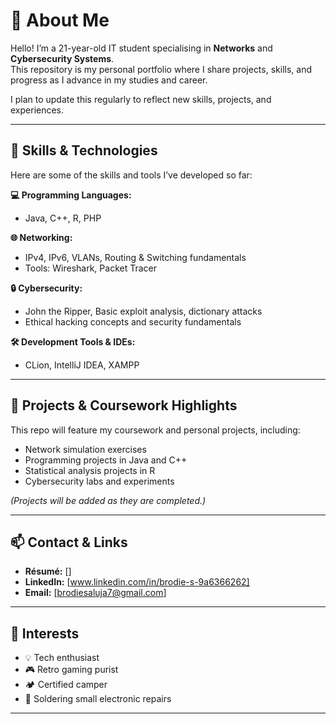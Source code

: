 # 👋 About Me

Hello! I’m a 21-year-old IT student specialising in **Networks** and **Cybersecurity Systems**.  
This repository is my personal portfolio where I share projects, skills, and progress as I advance in my studies and career.

I plan to update this regularly to reflect new skills, projects, and experiences.

---

## 🎯 Skills & Technologies

Here are some of the skills and tools I’ve developed so far:

**💻 Programming Languages:**  
- Java, C++, R, PHP

**🌐 Networking:**  
- IPv4, IPv6, VLANs, Routing & Switching fundamentals  
- Tools: Wireshark, Packet Tracer

**🔒 Cybersecurity:**  
- John the Ripper, Basic exploit analysis, dictionary attacks  
- Ethical hacking concepts and security fundamentals  

**🛠 Development Tools & IDEs:**  
- CLion, IntelliJ IDEA, XAMPP

---

## 📂 Projects & Coursework Highlights

This repo will feature my coursework and personal projects, including:  
- Network simulation exercises  
- Programming projects in Java and C++  
- Statistical analysis projects in R  
- Cybersecurity labs and experiments  

*(Projects will be added as they are completed.)*

---

## 📫 Contact & Links

- **Résumé:** []  
- **LinkedIn:** [www.linkedin.com/in/brodie-s-9a6366262]  
- **Email:** [brodiesaluja7@gmail.com]

---

## 🌱 Interests

- 💡 Tech enthusiast  
- 🎮 Retro gaming purist  
- 🏕 Certified camper  
- 🔧 Soldering small electronic repairs  

---
